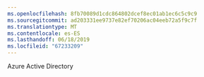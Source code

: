 ```yaml
---
ms.openlocfilehash: 8fb70089d1cdc864802dcef8ec01ab1ec6c5c9c9
ms.sourcegitcommit: ad203331ee9737e82ef70206ac04eeb72a5f9c7f
ms.translationtype: MT
ms.contentlocale: es-ES
ms.lasthandoff: 06/18/2019
ms.locfileid: "67233209"
---
```

Azure Active Directory